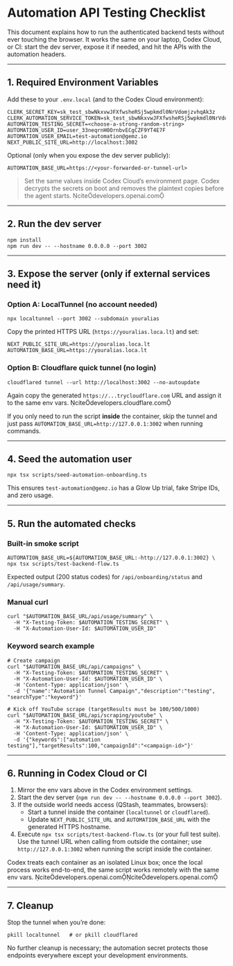 # Automation API Testing Checklist

This document explains how to run the authenticated backend tests without ever touching the browser. It works the same on your laptop, Codex Cloud, or CI: start the dev server, expose it if needed, and hit the APIs with the automation headers.

---

## 1. Required Environment Variables

Add these to your `.env.local` (and to the Codex Cloud environment):

```
CLERK_SECRET_KEY=sk_test_sbwNkxvwJFXfwsheRSj5wpkmdl0NrVdomjzvhqAk3z
CLERK_AUTOMATION_SERVICE_TOKEN=sk_test_sbwNkxvwJFXfwsheRSj5wpkmdl0NrVdomjzvhqAk3z
AUTOMATION_TESTING_SECRET=<choose-a-strong-random-string>
AUTOMATION_USER_ID=user_33neqrnH0OrnbvECgCZF9YT4E7F
AUTOMATION_USER_EMAIL=test-automation@gemz.io
NEXT_PUBLIC_SITE_URL=http://localhost:3002
```

Optional (only when you expose the dev server publicly):
```
AUTOMATION_BASE_URL=https://<your-forwarded-or-tunnel-url>
```

> Set the same values inside Codex Cloud’s environment page. Codex decrypts the secrets on boot and removes the plaintext copies before the agent starts. citedevelopers.openai.com

---

## 2. Run the dev server

```
npm install
npm run dev -- --hostname 0.0.0.0 --port 3002
```

---

## 3. Expose the server (only if external services need it)

### Option A: LocalTunnel (no account needed)
```
npx localtunnel --port 3002 --subdomain youralias
```
Copy the printed HTTPS URL (`https://youralias.loca.lt`) and set:
```
NEXT_PUBLIC_SITE_URL=https://youralias.loca.lt
AUTOMATION_BASE_URL=https://youralias.loca.lt
```

### Option B: Cloudflare quick tunnel (no login)
```
cloudflared tunnel --url http://localhost:3002 --no-autoupdate
```
Again copy the generated `https://...trycloudflare.com` URL and assign it to the same env vars. citedevelopers.cloudflare.com

If you only need to run the script **inside** the container, skip the tunnel and just pass `AUTOMATION_BASE_URL=http://127.0.0.1:3002` when running commands.

---

## 4. Seed the automation user

```
npx tsx scripts/seed-automation-onboarding.ts
```

This ensures `test-automation@gemz.io` has a Glow Up trial, fake Stripe IDs, and zero usage.

---

## 5. Run the automated checks

### Built-in smoke script
```
AUTOMATION_BASE_URL=${AUTOMATION_BASE_URL:-http://127.0.0.1:3002} \
npx tsx scripts/test-backend-flow.ts
```
Expected output (200 status codes) for `/api/onboarding/status` and `/api/usage/summary`.

### Manual curl
```
curl "$AUTOMATION_BASE_URL/api/usage/summary" \
  -H "X-Testing-Token: $AUTOMATION_TESTING_SECRET" \
  -H "X-Automation-User-Id: $AUTOMATION_USER_ID"
```

### Keyword search example
```
# Create campaign
curl "$AUTOMATION_BASE_URL/api/campaigns" \
  -H "X-Testing-Token: $AUTOMATION_TESTING_SECRET" \
  -H "X-Automation-User-Id: $AUTOMATION_USER_ID" \
  -H 'Content-Type: application/json' \
  -d '{"name":"Automation Tunnel Campaign","description":"testing", "searchType":"keyword"}'

# Kick off YouTube scrape (targetResults must be 100/500/1000)
curl "$AUTOMATION_BASE_URL/api/scraping/youtube" \
  -H "X-Testing-Token: $AUTOMATION_TESTING_SECRET" \
  -H "X-Automation-User-Id: $AUTOMATION_USER_ID" \
  -H 'Content-Type: application/json' \
  -d '{"keywords":["automation testing"],"targetResults":100,"campaignId":"<campaign-id>"}'
```

---

## 6. Running in Codex Cloud or CI

1. Mirror the env vars above in the Codex environment settings.
2. Start the dev server (`npm run dev -- --hostname 0.0.0.0 --port 3002`).
3. If the outside world needs access (QStash, teammates, browsers):
   - Start a tunnel inside the container (`localtunnel` or `cloudflared`).
   - Update `NEXT_PUBLIC_SITE_URL` and `AUTOMATION_BASE_URL` with the generated HTTPS hostname.
4. Execute `npx tsx scripts/test-backend-flow.ts` (or your full test suite). Use the tunnel URL when calling from outside the container; use `http://127.0.0.1:3002` when running the script inside the container.

Codex treats each container as an isolated Linux box; once the local process works end-to-end, the same script works remotely with the same env vars. citedevelopers.openai.comcitedevelopers.openai.com

---

## 7. Cleanup

Stop the tunnel when you’re done:
```
pkill localtunnel   # or pkill cloudflared
```

No further cleanup is necessary; the automation secret protects those endpoints everywhere except your development environments.
